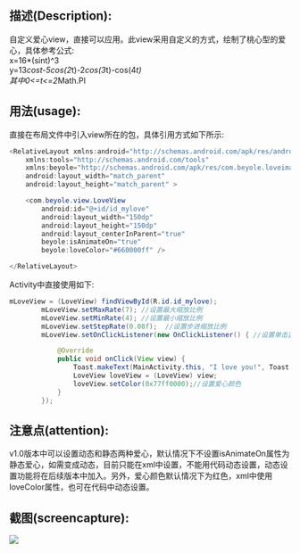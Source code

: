 ## 描述(Description):
自定义爱心view，直接可以应用。此view采用自定义的方式，绘制了桃心型的爱心，具体参考公式:<br>
x=16*(sint)^3<br>
y=13*cost-5cos(2*t)-2*cos(3*t)-cos(4*t)<br>
其中0<=t<=2*Math.PI
## 用法(usage):
直接在布局文件中引入view所在的包，具体引用方式如下所示:<br>
```Java
<RelativeLayout xmlns:android="http://schemas.android.com/apk/res/android"
    xmlns:tools="http://schemas.android.com/tools"
    xmlns:beyole="http://schemas.android.com/apk/res/com.beyole.loveimageview"
    android:layout_width="match_parent"
    android:layout_height="match_parent" >

    <com.beyole.view.LoveView
        android:id="@+id/id_mylove"
        android:layout_width="150dp"
        android:layout_height="150dp"
        android:layout_centerInParent="true"
        beyole:isAnimateOn="true"
        beyole:loveColor="#660000ff" />

</RelativeLayout>
```
Activity中直接使用如下:<br>
```Java
mLoveView = (LoveView) findViewById(R.id.id_mylove);
		mLoveView.setMaxRate(7); //设置最大缩放比例
		mLoveView.setMinRate(4); //设置最小缩放比例
		mLoveView.setStepRate(0.08f);  //设置步进缩放比例
		mLoveView.setOnClickListener(new OnClickListener() { //设置单击监听器

			@Override
			public void onClick(View view) {
				Toast.makeText(MainActivity.this, "I love you!", Toast.LENGTH_LONG).show();
				LoveView loveView = (LoveView) view;
				loveView.setColor(0x77ff0000);//设置爱心颜色
			}
		});
```
## 注意点(attention):
v1.0版本中可以设置动态和静态两种爱心，默认情况下不设置isAnimateOn属性为静态爱心，如需变成动态，目前只能在xml中设置，不能用代码动态设置，动态设置功能将在后续版本中加入。另外，爱心颜色默认情况下为红色，xml中使用loveColor属性，也可在代码中动态设置。
## 截图(screencapture):
![](https://github.com/xuejiawei/beyole_love_view/blob/master/screencapture/loveview.gif)  
